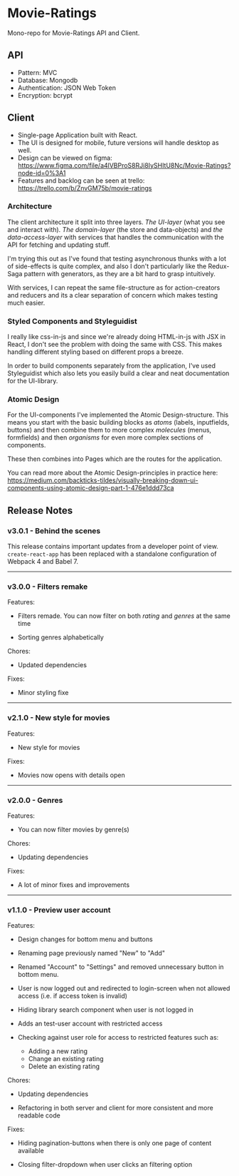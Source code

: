 # Movie-Ratings

Mono-repo for Movie-Ratings API and Client.

## API

- Pattern: MVC
- Database: Mongodb
- Authentication: JSON Web Token
- Encryption: bcrypt

## Client

- Single-page Application built with React.
- The UI is designed for mobile, future versions will handle desktop as well.
- Design can be viewed on figma: https://www.figma.com/file/a4lVBProS8RJi8IySHItU8Nc/Movie-Ratings?node-id=0%3A1
- Features and backlog can be seen at trello: https://trello.com/b/ZnvGM75b/movie-ratings

### Architecture

The client architecture it split into three layers. _The UI-layer_ (what you see and interact with). _The domain-layer_ (the store and data-objects) and _the data-access-layer_ with services that handles the communication with the API for fetching and updating stuff.

I'm trying this out as I've found that testing asynchronous thunks with a lot of side-effects is quite complex, and also I don't particularly like the Redux-Saga pattern with generators, as they are a bit hard to grasp intuitively.

With services, I can repeat the same file-structure as for action-creators and reducers and its a clear separation of concern which makes testing much easier.

### Styled Components and Styleguidist

I really like css-in-js and since we're already doing HTML-in-js with JSX in React, I don't see the problem with doing the same with CSS. This makes handling different styling based on different props a breeze.

In order to build components separately from the application, I've used Styleguidist which also lets you easily build a clear and neat documentation for the UI-library.

### Atomic Design

For the UI-components I've implemented the Atomic Design-structure. This means you start with the basic building blocks as _atoms_ (labels, inputfields, buttons) and then combine them to more complex _molecules_ (menus, formfields) and then _organisms_ for even more complex sections of components.

These then combines into Pages which are the routes for the application.

You can read more about the Atomic Design-principles in practice here: https://medium.com/backticks-tildes/visually-breaking-down-ui-components-using-atomic-design-part-1-476e1ddd73ca

## Release Notes

### v3.0.1 - Behind the scenes

This release contains important updates from a developer point of view. `create-react-app` has been replaced with a standalone configuration of Webpack 4 and Babel 7.

---

### v3.0.0 - Filters remake

Features:

- Filters remade. You can now filter on both _rating_ and _genres_ at the same time

- Sorting genres alphabetically

Chores:

- Updated dependencies

Fixes:

- Minor styling fixe

---

### v2.1.0 - New style for movies

Features:

- New style for movies

Fixes:

- Movies now opens with details open

---

### v2.0.0 - Genres

Features:

- You can now filter movies by genre(s)

Chores:

- Updating dependencies

Fixes:

- A lot of minor fixes and improvements

---

### v1.1.0 - Preview user account

Features:

- Design changes for bottom menu and buttons

- Renaming page previously named "New" to "Add"

- Renamed "Account" to "Settings" and removed unnecessary button in bottom menu.

- User is now logged out and redirected to login-screen when not allowed access (i.e. if access token is invalid)

- Hiding library search component when user is not logged in

- Adds an test-user account with restricted access

- Checking against user role for access to restricted features such as:
  - Adding a new rating
  - Change an existing rating
  - Delete an existing rating

Chores:

- Updating dependencies

- Refactoring in both server and client for more consistent and more readable code

Fixes:

- Hiding pagination-buttons when there is only one page of content available

- Closing filter-dropdown when user clicks an filtering option
